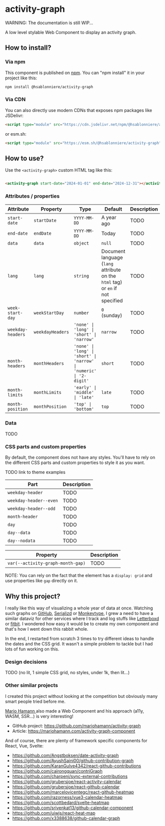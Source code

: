 # activity-graph

WARNING: The documentation is still WIP...

A low level stylable Web Component to display an activity graph.

## How to install?

### Via npm

This component is published on [npm](https://www.npmjs.com/package/@hsablonniere/activity-graph).
You can "npm install" it in your project like this:

```bash
npm install @hsablonniere/activity-graph
```

### Via CDN

You can also directly use modern CDNs that exposes npm packages like JSDelivr:

```html
<script type="module" src="https://cdn.jsdelivr.net/npm/@hsablonniere/activity-graph/+esm"></script>
```

or esm.sh:

```html
<script type="module" src="https://esm.sh/@hsablonniere/activity-graph"></script>
```

## How to use?

Use the `<activity-graph>` custom HTML tag like this:

```html

<activity-graph start-date="2024-01-01" end-date="2024-12-31"></activity-graph>
```

### Attributes / properties

| Attribute         | Property         | Type                                                                | Default                                                                         | Description |
|-------------------|------------------|---------------------------------------------------------------------|---------------------------------------------------------------------------------|-------------|
| `start-date`      | `startDate`      | `YYYY-MM-DD`                                                        | A year ago                                                                      | TODO        |
| `end-date`        | `endDate`        | `YYYY-MM-DD`                                                        | Today                                                                           | TODO        |
| `data`            | `data`           | `object`                                                            | `null`                                                                          | TODO        |
| `lang`            | `lang`           | `string`                                                            | Document language (`lang` attribute on the `html` tag) or `en` if not specified | TODO        |
| `week-start-day`  | `weekStartDay`   | `number`                                                            | `0` (sunday)                                                                    | TODO        |
| `weekday-headers` | `weekdayHeaders` | `'none' \| 'long' \| 'short' \| 'narrow'`                           | `narrow`                                                                        | TODO        |
| `month-headers`   | `monthHeaders`   | `'none' \| 'long' \| 'short' \| 'narrow' \| 'numeric' \| '2-digit'` | `short`                                                                         | TODO        |
| `month-limits`    | `monthLimits`    | `'early' \| 'middle' \| 'late'`                                     | `late`                                                                          | TODO        |
| `month-position`  | `monthPosition`  | `'top' \| 'bottom'`                                                 | `top`                                                                           | TODO        |

### Data

TODO

### CSS parts and custom properties

By default, the component does not have any styles.
You'll have to rely on the different CSS parts and custom properties to style it as you want.

TODO link to theme examples

| Part                   | Description |
|------------------------|-------------|
| `weekday-header`       | TODO        |
| `weekday-header--even` | TODO        |
| `weekday-header--odd`  | TODO        |
| `month-header`         | TODO        |
| `day`                  | TODO        |
| `day--data`            | TODO        |
| `day--nodata`          | TODO        |

| Property                          | Description |
|-----------------------------------|-------------|
| `var(--activity-graph-month-gap)` | TODO        |

NOTE: You can rely on the fact that the element has a `display: grid` and use properties like `gap` directly on it.

## Why this project?

I really like this way of visualizing a whole year of data at once.
Watching such graphs on [GitHub](https://github.com/), [Serializd](https://www.serializd.com/) or [Monkeytype](https://monkeytype.com/), I grew a need to have a similar dataviz for other services where I track and log stuffs like [Letterboxd](https://letterboxd.com/) or [fitbit](https://fitbit.com).
I wondered how easy it would be to create my own component and that's how I went down this rabbit whole.

In the end, I restarted from scratch 3 times to try different ideas to handle the dates and the CSS grid.
It wasn't a simple problem to tackle but I had lots of fun working on this.

### Design decisions

TODO (no lit, 1 simple CSS grid, no styles, under 1k, then lit...)

### Other similar projects

I created this project without looking at the competition but obviously many smart people tried before me.

[Mario Hamann ](https://github.com/mariohamann) also made a Web Component and his approach (a11y, WASM, SSR...) is very interesting!

* GitHub project: https://github.com/mariohamann/activity-graph
* Article: https://mariohamann.com/activity-graph-component

And of course, there are plenty of framework specific components for React, Vue, Svelte:

* https://github.com/Angstboksen/date-activity-graph
* https://github.com/AyushSaini00/github-contribution-graph
* https://github.com/KaranGulve4342/react-github-contributions
* https://github.com/cairongquan/contriGraph
* https://github.com/charpeni/sync-external-contributions
* https://github.com/grubersjoe/react-activity-calendar
* https://github.com/grubersjoe/react-github-calendar
* https://github.com/marcelovicentegc/react-github-heatmap
* https://github.com/razorness/vue3-calendar-heatmap
* https://github.com/scottbedard/svelte-heatmap
* https://github.com/srivenkat13/github-calendar-component
* https://github.com/uiwjs/react-heat-map
* https://github.com/x3388638/github-calendar-graph
